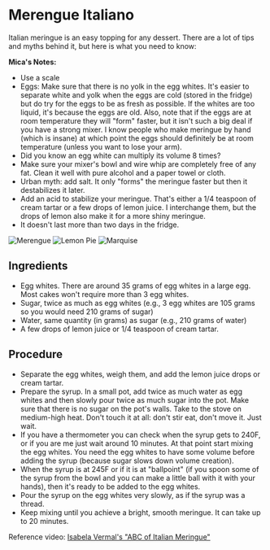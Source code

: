 # Merengue Italiano 

Italian meringue is an easy topping for any dessert. There are a lot of tips and myths behind it, but here is what you need to know:

**Mica's Notes:**
- Use a scale
- Eggs: Make sure that there is no yolk in the egg whites. It's easier to separate white and yolk when the eggs are cold (stored in the fridge) but do try for the eggs to be as fresh as possible. If the whites are too liquid, it's because the eggs are old. Also, note that if the eggs are at room temperature they will "form" faster, but it isn't such a big deal if you have a strong mixer. I know people who make meringue by hand (which is insane) at which point the eggs should definitely be at room temperature (unless you want to lose your arm).
- Did you know an egg white can multiply its volume 8 times?
- Make sure your mixer's bowl and wire whip are completely free of any fat. Clean it well with pure alcohol and a paper towel or cloth.
- Urban myth: add salt. It only "forms" the meringue faster but then it destabilizes it later. 
- Add an acid to stabilize your meringue. That's either a 1/4 teaspoon of cream tartar or a few drops of lemon juice. I interchange them, but the drops of lemon also make it for a more shiny meringue.
- It doesn't last more than two days in the fridge. 

<div id="food-gallery">
 <img src="LemonPie.jpg" alt="Merengue" class="food-image">
 <img src="LemonPieViejo.jpeg" alt="Lemon Pie" class="food-image">
 <img src="Marquise.jpg" alt="Marquise" class="food-image">
</div>

## Ingredients
- Egg whites. There are around 35 grams of egg whites in a large egg. Most cakes won't require more than 3 egg whites.
- Sugar, twice as much as egg whites (e.g., 3 egg whites are 105 grams so you would need 210 grams of sugar)
- Water, same quantity (in grams) as sugar (e.g., 210 grams of water)
- A few drops of lemon juice or 1/4 teaspoon of cream tartar.

## Procedure
- Separate the egg whites, weigh them, and add the lemon juice drops or cream tartar.
- Prepare the syrup. In a small pot, add twice as much water as egg whites and then slowly pour twice as much sugar into the pot. Make sure that there is no sugar on the pot's walls. Take to the stove on medium-high heat. Don't touch it at all: don't stir eat, don't move it. Just wait. 
- If you have a thermometer you can check when the syrup gets to 240F, or if you are me just wait around 10 minutes. At that point start mixing the egg whites. You need the egg whites to have some volume before adding the syrup (because sugar slows down volume creation).
- When the syrup is at 245F or if it is at "ballpoint" (if you spoon some of the syrup from the bowl and you can make a little ball with it with your hands), then it's ready to be added to the egg whites.
- Pour the syrup on the egg whites very slowly, as if the syrup was a thread.
- Keep mixing until you achieve a bright, smooth meringue. It can take up to 20 minutes. 

Reference video: <a href="https://www.youtube.com/watch?v=5vijtid4Zro"  target="_blank">Isabela Vermal's "ABC of Italian Meringue"</a>
